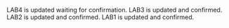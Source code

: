 LAB4 is updated waiting for confirmation.
LAB3 is updated and confirmed.
LAB2 is updated and confirmed.
LAB1 is updated and confirmed.
